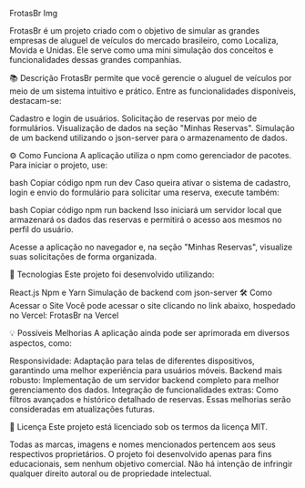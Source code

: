 FrotasBr
Img

FrotasBr é um projeto criado com o objetivo de simular as grandes empresas de aluguel de veículos do mercado brasileiro, como Localiza, Movida e Unidas. Ele serve como uma mini simulação dos conceitos e funcionalidades dessas grandes companhias.

📚 Descrição
FrotasBr permite que você gerencie o aluguel de veículos por meio de um sistema intuitivo e prático. Entre as funcionalidades disponíveis, destacam-se:

Cadastro e login de usuários.
Solicitação de reservas por meio de formulários.
Visualização de dados na seção "Minhas Reservas".
Simulação de um backend utilizando o json-server para o armazenamento de dados.

⚙️ Como Funciona
A aplicação utiliza o npm como gerenciador de pacotes. Para iniciar o projeto, use:

bash
Copiar código
npm run dev
Caso queira ativar o sistema de cadastro, login e envio do formulário para solicitar uma reserva, execute também:

bash
Copiar código
npm run backend
Isso iniciará um servidor local que armazenará os dados das reservas e permitirá o acesso aos mesmos no perfil do usuário.

Acesse a aplicação no navegador e, na seção "Minhas Reservas", visualize suas solicitações de forma organizada.

🚀 Tecnologias
Este projeto foi desenvolvido utilizando:

React.js
Npm e Yarn
Simulação de backend com json-server
🛠️ Como Acessar o Site
Você pode acessar o site clicando no link abaixo, hospedado no Vercel:
FrotasBr na Vercel

💡 Possíveis Melhorias
A aplicação ainda pode ser aprimorada em diversos aspectos, como:

Responsividade: Adaptação para telas de diferentes dispositivos, garantindo uma melhor experiência para usuários móveis.
Backend mais robusto: Implementação de um servidor backend completo para melhor gerenciamento dos dados.
Integração de funcionalidades extras: Como filtros avançados e histórico detalhado de reservas.
Essas melhorias serão consideradas em atualizações futuras.

📜 Licença
Este projeto está licenciado sob os termos da licença MIT.

Todas as marcas, imagens e nomes mencionados pertencem aos seus respectivos proprietários.
O projeto foi desenvolvido apenas para fins educacionais, sem nenhum objetivo comercial.
Não há intenção de infringir qualquer direito autoral ou de propriedade intelectual.
